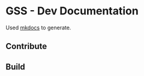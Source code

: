 GSS - Dev Documentation
======================
Used [mkdocs](http://www.mkdocs.org/) to generate. 

## Contribute

## Build
